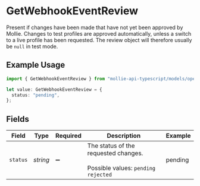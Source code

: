 # GetWebhookEventReview

Present if changes have been made that have not yet been approved by Mollie. Changes to test profiles are approved automatically, unless a switch to a live profile has been requested. The review object will therefore usually be `null` in test mode.

## Example Usage

```typescript
import { GetWebhookEventReview } from "mollie-api-typescript/models/operations";

let value: GetWebhookEventReview = {
  status: "pending",
};
```

## Fields

| Field                                                                       | Type                                                                        | Required                                                                    | Description                                                                 | Example                                                                     |
| --------------------------------------------------------------------------- | --------------------------------------------------------------------------- | --------------------------------------------------------------------------- | --------------------------------------------------------------------------- | --------------------------------------------------------------------------- |
| `status`                                                                    | *string*                                                                    | :heavy_minus_sign:                                                          | The status of the requested changes.<br/><br/>Possible values: `pending` `rejected` | pending                                                                     |